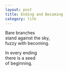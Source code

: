 ```yaml
---
layout: post
title: Ending and Becoming
category: life
---
```


Bare branches  
stand against the sky,  
fuzzy with becoming.

In every ending  
there is a seed  
of beginning.
